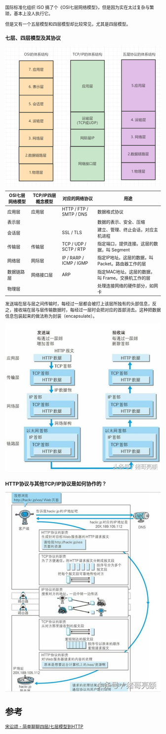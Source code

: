 国际标准化组织 ISO 搞了个《OSI七层网络模型》，但是因为实在太过复杂与繁琐，基本上没人执行它。

但是又有一个五层模型和四层模型却比较常见，尤其是四层模型。



### 七层、四层模型及其协议

<img src="assets/640-20210823150034900.png" alt="图片" style="zoom:50%;" />

| OSI七层网络模型 | TCP/IP四层概念模型 | 对应的网络协议          | 用途                           |
| --------------- | ------------------ | ----------------------- | ------------------------------ |
| 应用层          | 应用层             | HTTP / FTP / SMTP / DNS | 数据格式协议                   |
| 表示层          |                    |                         | 数据的表示、安全、压缩 |
| 会话层          |                    | SSL / TLS               | 建立、管理、终止会话，对应主机进程 |
| 传输层          | 传输层             | TCP / UDP / SCTP / RTP  | 指定端口，提供连接。这层的数据，叫 Segment             |
| 网络层          | 网际层             | IP / RARP / ICMP / IGMP | 指定IP地址。这层的数据，叫 Packet。路由器工作的层             |
| 数据链路层      | 网络接口层         | ARP                        | 指定MAC地址。这层的数据，叫 Frame。交换机工作的层            |
| 物理层          |                    |                         | 处理连接网络的硬件部分，如网卡 |



发送端在层与层之间传输时，每经过一层都会被打上该层所独有的头部信息，反之，接收端在层与层传输数据时，每经过一层时会把对应的首部消去。这种把数据信息包装起来的做法称为封装（encapsulate）。

![图解传说中的HTTP协议（一）](assets/403a000031b77930cb80.jpeg)



### HTTP协议与其他TCP/IP协议是如何协作的？

![图解传说中的HTTP协议（一）](assets/403600005159707f6b04.jpeg)





# 参考
[宋讼颂 - 简单聊聊四层/七层模型到HTTP](https://www.cnblogs.com/ss-py/p/9851155.html)

